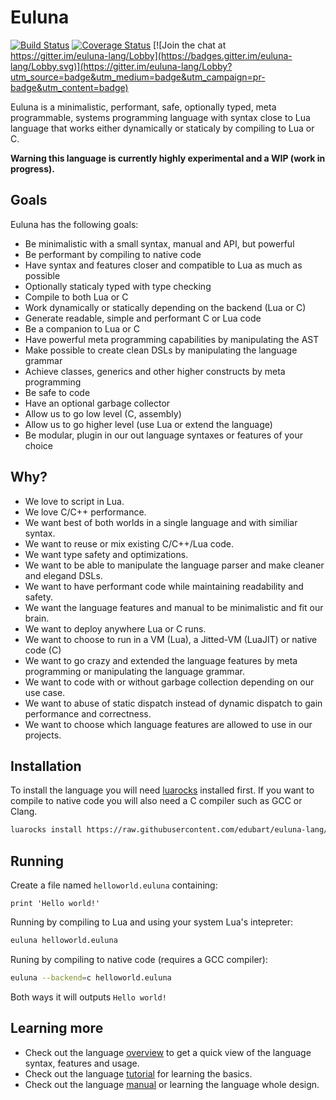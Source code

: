 # Euluna

[![Build Status](https://travis-ci.org/edubart/euluna-lang.svg?branch=master)](https://travis-ci.org/edubart/euluna-lang) [![Coverage Status](https://coveralls.io/repos/github/edubart/euluna-lang/badge.svg)](https://coveralls.io/github/edubart/euluna-lang) [![Join the chat at https://gitter.im/euluna-lang/Lobby](https://badges.gitter.im/euluna-lang/Lobby.svg)](https://gitter.im/euluna-lang/Lobby?utm_source=badge&utm_medium=badge&utm_campaign=pr-badge&utm_content=badge)

Euluna is a minimalistic, performant, safe, optionally typed, meta programmable,
systems programming language with syntax close to Lua language that works
either dynamically or staticaly by compiling to Lua or C.

**Warning this language is currently highly experimental and a WIP (work in progress).**

## Goals

Euluna has the following goals:

* Be minimalistic with a small syntax, manual and API, but powerful
* Be performant by compiling to native code
* Have syntax and features closer and compatible to Lua as much as possible
* Optionally staticaly typed with type checking
* Compile to both Lua or C
* Work dynamically or statically depending on the backend (Lua or C)
* Generate readable, simple and performant C or Lua code
* Be a companion to Lua or C
* Have powerful meta programming capabilities by manipulating the AST
* Make possible to create clean DSLs by manipulating the language grammar
* Achieve classes, generics and other higher constructs by meta programming
* Be safe to code
* Have an optional garbage collector
* Allow us to go low level (C, assembly)
* Allow us to go higher level (use Lua or extend the language)
* Be modular, plugin in our out language syntaxes or features of your choice

## Why?

* We love to script in Lua.
* We love C/C++ performance.
* We want best of both worlds in a single language and with similiar syntax.
* We want to reuse or mix existing C/C++/Lua code.
* We want type safety and optimizations.
* We want to be able to manipulate the language parser and make cleaner and elegand DSLs.
* We want to have performant code while maintaining readability and safety.
* We want the language features and manual to be minimalistic and fit our brain.
* We want to deploy anywhere Lua or C runs.
* We want to choose to run in a VM (Lua), a Jitted-VM (LuaJIT) or native code (C)
* We want to go crazy and extended the language features by meta programming or manipulating the language grammar.
* We want to code with or without garbage collection depending on our use case.
* We want to abuse of static dispatch instead of dynamic dispatch to gain performance and correctness.
* We want to choose which language features are allowed to use in our projects.

## Installation

To install the language you will need [luarocks](https://luarocks.org/) installed first.
If you want to compile to native code you will also need a C compiler such as GCC or Clang.

```bash
luarocks install https://raw.githubusercontent.com/edubart/euluna-lang/master/rockspec/euluna-dev-1.rockspec
```

## Running

Create a file named `helloworld.euluna` containing:

```euluna
print 'Hello world!'
```

Running by compiling to Lua and using your system Lua's intepreter:
```bash
euluna helloworld.euluna
```

Runing by compiling to native code (requires a GCC compiler):
```bash
euluna --backend=c helloworld.euluna
```

Both ways it will outputs  ```Hello world!```

## Learning more

* Check out the language [overview](https://edubart.github.io/euluna-lang/overview/)
to get a quick view of the language syntax, features and usage.
* Check out the language [tutorial](https://edubart.github.io/euluna-lang/tutorial/)
for learning the basics.
* Check out the language [manual](https://edubart.github.io/euluna-lang/manual/)
or learning the language whole design.
